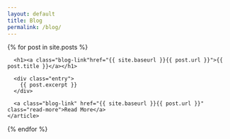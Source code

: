 ```yaml
---
layout: default
title: Blog
permalink: /blog/
---
```

<div class="posts">
  {% for post in site.posts %}
    <article class="post">

      <h1><a class="blog-link"href="{{ site.baseurl }}{{ post.url }}">{{ post.title }}</a></h1>

      <div class="entry">
        {{ post.excerpt }}
      </div>

      <a class="blog-link" href="{{ site.baseurl }}{{ post.url }}" class="read-more">Read More</a>
    </article>
  {% endfor %}
</div>